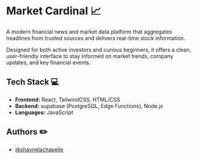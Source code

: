 
# Market Cardinal 📈

A modern financial news and market data platform that aggregates headlines from trusted sources and delivers real-time stock information. 

Designed for both active investors and curious beginners, it offers a clean, user-friendly interface to stay informed on market trends, company updates, and key financial events.

## Tech Stack 💻

- **Frontend:** React, TailwindCSS, HTML/CSS  
- **Backend:** supabase (PostgreSQL, Edge Functions), Node.js  
- **Languages:** JavaScript  

## Authors ✏️

- [@shaynelachapelle](https://github.com/shaynelachapelle)

